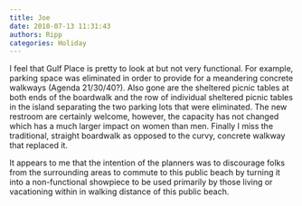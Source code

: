 ```yaml
---
title: Joe
date: 2018-07-13 11:31:43
authors: Ripp
categories: Holiday
---
```


 I feel that Gulf Place is pretty to look at but not very functional. For example, parking space was eliminated in order to provide for a meandering concrete walkways (Agenda 21/30/40?).  Also gone are the sheltered picnic tables at both ends of the boardwalk and the row of individual sheltered picnic tables in the island separating the two parking lots that were eliminated. The new restroom are certainly welcome, however, the capacity has not changed which has a much larger impact on women than men.  Finally I miss the traditional, straight boardwalk as opposed to the curvy, concrete walkway that replaced it.

It appears to me that the intention of the planners was to discourage folks from the surrounding areas to commute to this public beach by turning it into a non-functional showpiece to be used primarily by those living or vacationing within in walking distance of this public beach.